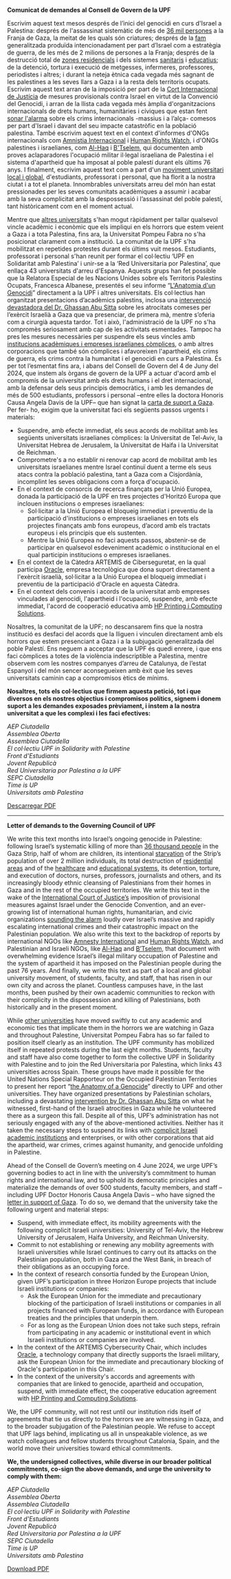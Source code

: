 **Comunicat de demandes al Consell de Govern de la UPF**

Escrivim aquest text mesos després de l’inici del genocidi en curs d'Israel a Palestina: després de l'assassinat sistemàtic de més de [36 mil persones](https://www.aljazeera.com/news/longform/2023/10/9/israel-hamas-war-in-maps-and-charts-live-tracker) a la Franja de Gaza, la meitat de les quals són criatures; després de la [fam](https://www.hrw.org/news/2024/04/09/gaza-israels-imposed-starvation-deadly-children) generalitzada produïda intencionadament per part d’Israel com a estratègia de guerra, de les més de 2 milions de persones a la Franja; després de la destrucció total de [zones residencials](https://apnews.com/article/un-report-gaza-destruction-housing-economy-recovery-4f61dcca7db3fd5eb3da5c6a25001e12#) i dels sistemes [sanitaris](https://www.msf.org/strikes-raids-and-incursions-seven-months-relentless-attacks-healthcare-palestine) i [educatius](https://www.aljazeera.com/opinions/2024/5/29/open-letter-by-gaza-academics-and-university-administrators-to-the-world); de la detenció, tortura i execució de metgesses, infermeres, professores, periodistes i altres; i durant la neteja ètnica cada vegada més sagnant de les palestines a les seves llars a Gaza i a la resta dels territoris ocupats. Escrivim aquest text arran de la imposició per part de la [Cort Internacional de Justícia](https://www.icj-cij.org/case/192) de mesures provisionals contra Israel en virtut de la Convenció del Genocidi, i arran de la llista cada vegada més àmplia d'organitzacions internacionals de drets humans, humanitàries i cíviques que estan fent [sonar l'alarma](https://www.amnesty.org/en/latest/news/2024/05/israel-opt-israeli-air-strikes-that-killed-44-civilians-further-evidence-of-war-crimes-new-investigation/) sobre els crims internacionals -massius i a l’alça- comesos per part d'Israel i davant del seu impacte catastròfic en la població palestina. També escrivim aquest text en el context d'informes d'ONGs internacionals com [Amnistia Internacional](https://www.amnesty.org/en/latest/campaigns/2022/02/israels-system-of-apartheid/) i [Human Rights Watch](https://www.hrw.org/report/2021/04/27/threshold-crossed/israeli-authorities-and-crimes-apartheid-and-persecution), i d'ONGs palestines i israelianes, com [Al-Haq](https://www.alhaq.org/cached_uploads/download/2022/12/22/israeli-apartheid-web-final-1-page-view-1671712165.pdf) i [B'Tselem](https://www.btselem.org/publications/fulltext/202101_this_is_apartheid), qui documenten amb proves aclaparadores l'ocupació militar il·legal israeliana de Palestina i el sistema d'apartheid que ha imposat al poble palestí durant els últims 76 anys. I finalment, escrivim aquest text com a part d'un [moviment universitari local i global](https://www.aljazeera.com/news/2024/4/26/are-us-campus-protests-against-israels-war-on-gaza-going-global), d'estudiants, professorat i personal, que ha florit a la nostra ciutat i a tot el planeta. Innombrables universitats arreu del món han estat pressionades per les seves comunitats acadèmiques a assumir i acabar amb la seva complicitat amb la despossessió i l’assassinat del poble palestí, tant històricament com en el moment actual.

Mentre que [altres universitats](https://web.ub.edu/en/web/actualitat/w/universitat-clama-per-la-pau) s'han mogut ràpidament per tallar qualsevol vincle acadèmic i econòmic que els impliqui en els horrors que estem veient a Gaza i a tota Palestina, fins ara, la Universitat Pompeu Fabra no s'ha posicionat clarament com a institució. La comunitat de la UPF s'ha mobilitzat en repetides protestes durant els últims vuit mesos. Estudiants, professorat i personal s'han reunit per formar el col·lectiu ‘UPF en Solidaritat amb Palestina’ i unir-se a la ‘Red Universitaria por Palestina’, que enllaça 43 universitats d'arreu d'Espanya. Aquests grups han fet possible que la Relatora Especial de les Nacions Unides sobre els Territoris Palestins Ocupats, Francesca Albanese, presentés el seu informe “[L'Anatomia d'un Genocidi](https://www.un.org/unispal/document/anatomy-of-a-genocide-report-of-the-special-rapporteur-on-the-situation-of-human-rights-in-the-palestinian-territory-occupied-since-1967-to-human-rights-council-advance-unedited-version-a-hrc-55/)” directament a la UPF i altres universitats. Els col·lectius han organitzat presentacions d’acadèmics palestins, inclosa una [intervenció devastadora del Dr. Ghassan Abu Sitta](https://www.youtube.com/watch?v=x5lHwCW0yFk) sobre les atrocitats comeses per l’exèrcit Israelià a Gaza que va presenciar, de primera mà, mentre s’oferia com a cirurgià aquesta tardor. Tot i això, l'administració de la UPF no s'ha compromès seriosament amb cap de les activitats esmentades. Tampoc ha pres les mesures necessàries per suspendre els seus vincles amb [institucions acadèmiques i empreses israelianes còmplices](https://jewishcurrents.org/the-complicity-of-israeli-academia), o amb altres corporacions que també són còmplices i afavoreixen l'apartheid, els crims de guerra, els crims contra la humanitat i el genocidi en curs a Palestina. És per tot l’esmentat fins ara, i abans del Consell de Govern del 4 de Juny del 2024, que instem als òrgans de govern de la UPF a actuar d'acord amb el compromís de la universitat amb els drets humans i el dret internacional, amb la defensar dels seus principis democràtics, i amb les demandes de més de 500 estudiants, professors i personal –entre elles la doctora Honoris Causa Angela Davis de la UPF– que han signat la [carta de suport a Gaza](https://docs.google.com/forms/d/1UoZ2UmG_w2NVg0BUUAVZusRvLEVU8X8SVe2zhsiiEPA/viewform?ts=6614f3fc&edit_requested=true). Per fer- ho, exigim que la universitat faci els següents passos urgents i materials:

- Suspendre, amb efecte immediat, els seus acords de mobilitat amb les següents universitats israelianes còmplices: la Universitat de Tel-Aviv, la Universitat Hebrea de Jerusalem, la Universitat de Haifa i la Universitat de Reichman.
- Comprometre's a no establir ni renovar cap acord de mobilitat amb les universitats israelianes mentre Israel continuï duent a terme els seus atacs contra la població palestina, tant a Gaza com a Cisjordània, incomplint les seves obligacions com a força d'ocupació.
- En el context de consorcis de recerca finançats per la Unió Europea, donada la participació de la UPF en tres projectes d'Horitzó Europa que inclouen institucions o empreses israelianes:
	- Sol·licitar a la Unió Europea el bloqueig immediat i preventiu de la participació d'institucions o empreses israelianes en tots els projectes finançats amb fons europeus, d’acord amb els tractats europeus i els principis que els sustenten.
	- Mentre la Unió Europea no faci aquests passos, abstenir-se de participar en qualsevol esdeveniment acadèmic o institucional en el qual participin institucions o empreses israelianes.
- En el context de la Càtedra ARTEMIS de Ciberseguretat, en la qual participa [Oracle](https://www.timesofisrael.com/during-war-visit-oracle-ceo-affirms-commitment-to-open-second-data-center-in-israel/), empresa tecnològica que dona suport directament a l'exèrcit israelià, sol·licitar a la Unió Europea el bloqueig immediat i preventiu de la participació d'Oracle en aquesta Càtedra.
- En el context dels convenis i acords de la universitat amb empreses vinculades al genocidi, l'apartheid i l'ocupació, suspendre, amb efecte immediat, l'acord de cooperació educativa amb [HP Printing i Computing Solutions](https://www.whoprofits.org/companies/company/3774).

Nosaltres, la comunitat de la UPF; no descansarem fins que la nostra institució es desfaci del acords que la lliguen i vinculen directament amb els horrors que estem presenciant a Gaza i a la subjugació generalitzada del poble Palestí. Ens neguem a acceptar que la UPF és quedi enrere, i que ens faci còmplices a totes de la violència indescriptible a Palestina, mentre observem com les nostres companyes d’arreu de Catalunya, de l’estat Espanyol i del món sencer aconsegueixen amb èxit que les seves universitats caminin cap a compromisos ètics de mínims. 

**Nosaltres, tots els col·lectius que firmem aquesta petició, tot i que diversos en els nostres objectius i compromisos polítics, signem i donem suport a les demandes exposades prèviament, i instem a la nostra universitat a que les complexi i les faci efectives:**

*AEP Ciutadella*<br>
*Assemblea Oberta*<br>
*Assemblea Ciutadella*<br>
*El col·lectiu UPF in Solidarity with Palestine*<br>
*Front d'Estudiants*<br>
*Jovent Republicà*<br>
*Red Universitaria por Palestina a la UPF*<br>
*SEPC Ciutadella*<br>
*Time is UP*<br>
*Universitats amb Palestina*<br>

[Descarregar PDF](comunicat-2024-06-03.pdf)

---

**Letter of demands to the Governing Council of UPF**

We write this text months into Israel’s ongoing genocide in Palestine: following Israel’s systematic killing of more than [36 thousand people](https://www.aljazeera.com/news/longform/2023/10/9/israel-hamas-war-in-maps-and-charts-live-tracker) in the Gaza Strip, half of whom are children, its intentional [starvation](https://www.hrw.org/news/2024/04/09/gaza-israels-imposed-starvation-deadly-children) of the Strip’s population of over 2 million individuals, its total destruction of [residential areas](https://apnews.com/article/un-report-gaza-destruction-housing-economy-recovery-4f61dcca7db3fd5eb3da5c6a25001e12#) and of the [healthcare](https://www.msf.org/strikes-raids-and-incursions-seven-months-relentless-attacks-healthcare-palestine) and [educational systems](https://www.aljazeera.com/opinions/2024/5/29/open-letter-by-gaza-academics-and-university-administrators-to-the-world), its detention, torture, and execution of doctors, nurses, professors, journalists and others, and its increasingly bloody ethnic cleansing of Palestinians from their homes in Gaza and in the rest of the occupied territories. We write this text in the wake of the [International Court of Justice’s](https://www.icj-cij.org/case/192) imposition of provisional measures against Israel under the Genocide Convention, and an ever-growing list of international human rights, humanitarian, and civic organizations [sounding the alarm](https://www.amnesty.org/en/latest/news/2024/05/israel-opt-israeli-air-strikes-that-killed-44-civilians-further-evidence-of-war-crimes-new-investigation/) loudly over Israel’s massive and rapidly escalating international crimes and their catastrophic impact on the Palestinian population. We also write this text to the backdrop of reports by international NGOs like [Amnesty International](https://www.amnesty.org/en/latest/campaigns/2022/02/israels-system-of-apartheid/) and [Human Rights Watch](https://www.hrw.org/report/2021/04/27/threshold-crossed/israeli-authorities-and-crimes-apartheid-and-persecution), and Palestinian and Israeli NGOs, like [Al-Haq](https://www.alhaq.org/cached_uploads/download/2022/12/22/israeli-apartheid-web-final-1-page-view-1671712165.pdf) and [B’Tselem](https://www.btselem.org/publications/fulltext/202101_this_is_apartheid), that document with overwhelming evidence Israel’s illegal military occupation of Palestine and the system of apartheid it has imposed on the Palestinian people during the past 76 years. And finally, we write this text as part of a local and global university movement, of students, faculty, and staff, that has risen in our own city and across the planet. Countless campuses have, in the last months, been pushed by their own academic communities to reckon with their complicity in the dispossession and killing of Palestinians, both historically and in the present moment.

While [other universities](https://web.ub.edu/en/web/actualitat/w/universitat-clama-per-la-pau) have moved swiftly to cut any academic and economic ties that implicate them in the horrors we are watching in Gaza and throughout Palestine, Universitat Pompeu Fabra has so far failed to position itself clearly as an institution. The UPF community has mobilized itself in repeated protests during the last eight months. Students, faculty and staff have also come together to form the collective UPF in Solidarity with Palestine and to join the Red Universitaria por Palestina, which links 43 universities across Spain. These groups have made it possible for the United Nations Special Rapporteur on the Occupied Palestinian Territories to present her report “[the Anatomy of a Genocide](https://www.un.org/unispal/document/anatomy-of-a-genocide-report-of-the-special-rapporteur-on-the-situation-of-human-rights-in-the-palestinian-territory-occupied-since-1967-to-human-rights-council-advance-unedited-version-a-hrc-55/)” directly to UPF and other universities. They have organized presentations by Palestinian scholars, including a devastating [intervention by Dr. Ghassan Abu Sitta](https://www.youtube.com/watch?v=x5lHwCW0yFk) on what he witnessed, first-hand of the Israeli atrocities in Gaza while he volunteered there as a surgeon this fall. Despite all of this, UPF’s administration has not seriously engaged with any of the above-mentioned activities. Neither has it taken the necessary steps to suspend its links with [complicit Israeli academic institutions](https://jewishcurrents.org/the-complicity-of-israeli-academia) and enterprises, or with other corporations that aid the apartheid, war crimes, crimes against humanity, and genocide unfolding in Palestine.

Ahead of the Consell de Govern’s meeting on 4 June 2024, we urge UPF’s governing bodies to act in line with the university’s commitment to human rights and international law, and to uphold its democratic principles and materialize the demands of over 500 students, faculty members, and staff – including UPF Doctor Honoris Causa Angela Davis – who have signed the [letter in support of Gaza](https://docs.google.com/forms/d/1UoZ2UmG_w2NVg0BUUAVZusRvLEVU8X8SVe2zhsiiEPA/viewform?ts=6614f3fc&edit_requested=true). To do so, we demand that the university take the following urgent and material steps:
- Suspend, with immediate effect, its mobility agreements with the following complicit Israeli universities: University of Tel-Aviv, the Hebrew University of Jerusalem, Haifa University, and Reichman University.
- Commit to not establishing or renewing any mobility agreements with Israeli universities while Israel continues to carry out its attacks on the Palestinian population, both in Gaza and the West Bank, in breach of their obligations as an occupying force.
- In the context of research consortia funded by the European Union, given UPF’s participation in three Horizon Europe projects that include Israeli institutions or companies:
	- Ask the European Union for the immediate and precautionary blocking of the participation of Israeli institutions or companies in all projects financed with European funds, in accordance with European treaties and the principles that underpin them.
	- For as long as the European Union does not take such steps, refrain from participating in any academic or institutional event in which Israeli institutions or companies are involved.
- In the context of the ARTEMIS Cybersecurity Chair, which includes [Oracle](https://www.timesofisrael.com/during-war-visit-oracle-ceo-affirms-commitment-to-open-second-data-center-in-israel/), a technology company that directly supports the Israeli military, ask the European Union for the immediate and precautionary blocking of Oracle's participation in this Chair.
- In the context of the university's accords and agreements with companies that are linked to genocide, apartheid and occupation, suspend, with immediate effect, the cooperative education agreement with [HP Printing and Computing Solutions](https://www.whoprofits.org/companies/company/3774).

We, the UPF community, will not rest until our institution rids itself of agreements that tie us directly to the horrors we are witnessing in Gaza, and to the broader subjugation of the Palestinian people. We refuse to accept that UPF lags behind, implicating us all in unspeakable violence, as we watch colleagues and fellow students throughout Catalonia, Spain, and the world move their universities toward ethical commitments.

**We, the undersigned collectives, while diverse in our broader political commitments, co-sign the above demands, and urge the university to comply with them:**

*AEP Ciutadella*<br>
*Assemblea Oberta*<br>
*Assemblea Ciutadella*<br>
*El col·lectiu UPF in Solidarity with Palestine*<br>
*Front d'Estudiants*<br>
*Jovent Republicà*<br>
*Red Universitaria por Palestina a la UPF*<br>
*SEPC Ciutadella*<br>
*Time is UP*<br>
*Universitats amb Palestina*<br>

[Download PDF](./letter-2024-06-03.pdf)

